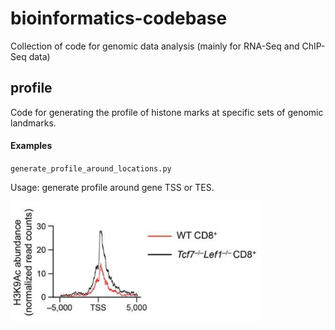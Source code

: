 # bioinformatics-codebase
Collection of code for genomic data analysis (mainly for RNA-Seq and ChIP-Seq data)
## profile
Code for generating the profile of histone marks at specific sets of genomic landmarks.
#### Examples
`generate_profile_around_locations.py`

Usage: generate profile around gene TSS or TES.

<img src="examples/example-profile-1.png" width="400">
